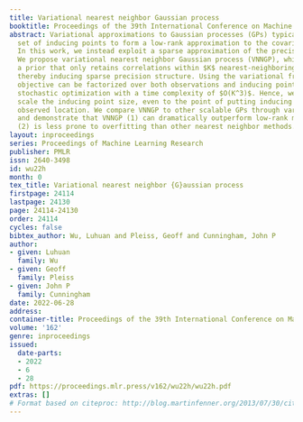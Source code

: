 ```yaml
---
title: Variational nearest neighbor Gaussian process
booktitle: Proceedings of the 39th International Conference on Machine Learning
abstract: Variational approximations to Gaussian processes (GPs) typically use a small
  set of inducing points to form a low-rank approximation to the covariance matrix.
  In this work, we instead exploit a sparse approximation of the precision matrix.
  We propose variational nearest neighbor Gaussian process (VNNGP), which introduces
  a prior that only retains correlations within $K$ nearest-neighboring observations,
  thereby inducing sparse precision structure. Using the variational framework, VNNGP’s
  objective can be factorized over both observations and inducing points, enabling
  stochastic optimization with a time complexity of $O(K^3)$. Hence, we can arbitrarily
  scale the inducing point size, even to the point of putting inducing points at every
  observed location. We compare VNNGP to other scalable GPs through various experiments,
  and demonstrate that VNNGP (1) can dramatically outperform low-rank methods, and
  (2) is less prone to overfitting than other nearest neighbor methods.
layout: inproceedings
series: Proceedings of Machine Learning Research
publisher: PMLR
issn: 2640-3498
id: wu22h
month: 0
tex_title: Variational nearest neighbor {G}aussian process
firstpage: 24114
lastpage: 24130
page: 24114-24130
order: 24114
cycles: false
bibtex_author: Wu, Luhuan and Pleiss, Geoff and Cunningham, John P
author:
- given: Luhuan
  family: Wu
- given: Geoff
  family: Pleiss
- given: John P
  family: Cunningham
date: 2022-06-28
address:
container-title: Proceedings of the 39th International Conference on Machine Learning
volume: '162'
genre: inproceedings
issued:
  date-parts:
  - 2022
  - 6
  - 28
pdf: https://proceedings.mlr.press/v162/wu22h/wu22h.pdf
extras: []
# Format based on citeproc: http://blog.martinfenner.org/2013/07/30/citeproc-yaml-for-bibliographies/
---
```

